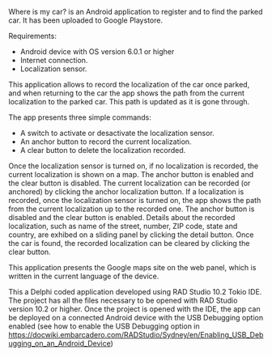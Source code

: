 Where is my car? is an Android application to register and to find the parked car.
It has been uploaded to Google Playstore.

Requirements:
- Android device with OS version 6.0.1 or higher
- Internet connection.
- Localization sensor.

This application allows to record the localization of the car once parked, and when returning to the car 
the app shows the path from the current localization to the parked car. This path is updated as it is 
gone through.

The app presents three simple commands:
- A switch to activate or desactivate the localization sensor.
- An anchor button to record the current localization.
- A clear button to delete the localization recorded.


Once the localization sensor is turned on, if no localization is recorded, the current localization is 
shown on a map. The anchor button is enabled and the clear button is disabled.
The current localization can be recorded (or anchored) by clicking the anchor localization button.
If a localization is recorded, once the localization sensor is turned on, the app shows the path from 
the current localization up to the recorded one. The anchor button is disabled and the clear button is 
enabled.
Details about the recorded localization, such as name of the street, number, ZIP code, state and country, 
are exhibed on a sliding panel by clicking the detail button.
Once the car is found, the recorded localization can be cleared by clicking the clear button.

This application presents the Google maps site on the web panel, which is written in the current language 
of the device.

This a Delphi coded application developed using RAD Studio 10.2 Tokio IDE.
The project has all the files necessary to be opened with RAD Studio version 10.2 or higher. 
Once the project is opened with the IDE, the app can be deployed on a connected Android device with 
the USB Debugging option enabled (see how to enable the USB Debugging option in
https://docwiki.embarcadero.com/RADStudio/Sydney/en/Enabling_USB_Debugging_on_an_Android_Device)





